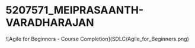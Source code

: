 # 5207571\_MEIPRASAANTH-VARADHARAJAN



!\[Agile for Beginners - Course Completion](SDLC/Agile\_for\_Beginners.png)

